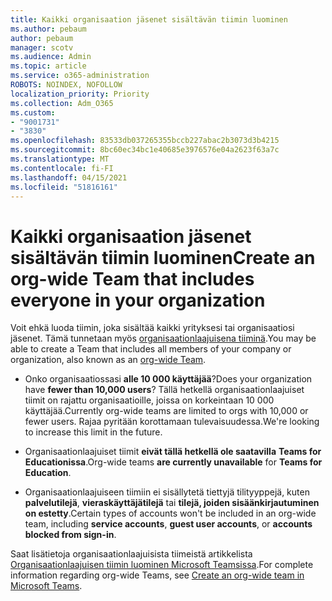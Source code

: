 ```yaml
---
title: Kaikki organisaation jäsenet sisältävän tiimin luominen
ms.author: pebaum
author: pebaum
manager: scotv
ms.audience: Admin
ms.topic: article
ms.service: o365-administration
ROBOTS: NOINDEX, NOFOLLOW
localization_priority: Priority
ms.collection: Adm_O365
ms.custom:
- "9001731"
- "3830"
ms.openlocfilehash: 83533db037265355bccb227abac2b3073d3b4215
ms.sourcegitcommit: 8bc60ec34bc1e40685e3976576e04a2623f63a7c
ms.translationtype: MT
ms.contentlocale: fi-FI
ms.lasthandoff: 04/15/2021
ms.locfileid: "51816161"
---
```

# <a name="create-an-org-wide-team-that-includes-everyone-in-your-organization"></a><span data-ttu-id="89b9f-102">Kaikki organisaation jäsenet sisältävän tiimin luominen</span><span class="sxs-lookup"><span data-stu-id="89b9f-102">Create an org-wide Team that includes everyone in your organization</span></span>

<span data-ttu-id="89b9f-103">Voit ehkä luoda tiimin, joka sisältää kaikki yrityksesi tai organisaatiosi jäsenet. Tämä tunnetaan myös [organisaationlaajuisena tiiminä](https://docs.microsoft.com/microsoftteams/create-an-org-wide-team).</span><span class="sxs-lookup"><span data-stu-id="89b9f-103">You may be able to create a Team that includes all members of your company or organization, also known as an [org-wide Team](https://docs.microsoft.com/microsoftteams/create-an-org-wide-team).</span></span>

- <span data-ttu-id="89b9f-104">Onko organisaatiossasi **alle 10 000 käyttäjää**?</span><span class="sxs-lookup"><span data-stu-id="89b9f-104">Does your organization have **fewer than 10,000 users**?</span></span> <span data-ttu-id="89b9f-105">Tällä hetkellä organisaationlaajuiset tiimit on rajattu organisaatioille, joissa on korkeintaan 10 000 käyttäjää.</span><span class="sxs-lookup"><span data-stu-id="89b9f-105">Currently org-wide teams are limited to orgs with 10,000 or fewer users.</span></span> <span data-ttu-id="89b9f-106">Rajaa pyritään korottamaan tulevaisuudessa.</span><span class="sxs-lookup"><span data-stu-id="89b9f-106">We're looking to increase this limit in the future.</span></span>

- <span data-ttu-id="89b9f-107">Organisaationlaajuiset tiimit **eivät tällä hetkellä ole saatavilla** **Teams for Educationissa**.</span><span class="sxs-lookup"><span data-stu-id="89b9f-107">Org-wide teams **are currently unavailable** for **Teams for Education**.</span></span>

- <span data-ttu-id="89b9f-108">Organisaationlaajuiseen tiimiin ei sisällytetä tiettyjä tilityyppejä, kuten **palvelutilejä**, **vieraskäyttäjätilejä** tai **tilejä, joiden sisäänkirjautuminen on estetty**.</span><span class="sxs-lookup"><span data-stu-id="89b9f-108">Certain types of accounts won't be included in an org-wide team, including **service accounts**, **guest user accounts**, or **accounts blocked from sign-in**.</span></span>

<span data-ttu-id="89b9f-109">Saat lisätietoja organisaationlaajuisista tiimeistä artikkelista [Organisaationlaajuisen tiimin luominen Microsoft Teamsissa](https://docs.microsoft.com/microsoftteams/create-an-org-wide-team).</span><span class="sxs-lookup"><span data-stu-id="89b9f-109">For complete information regarding org-wide Teams, see [Create an org-wide team in Microsoft Teams](https://docs.microsoft.com/microsoftteams/create-an-org-wide-team).</span></span> 
